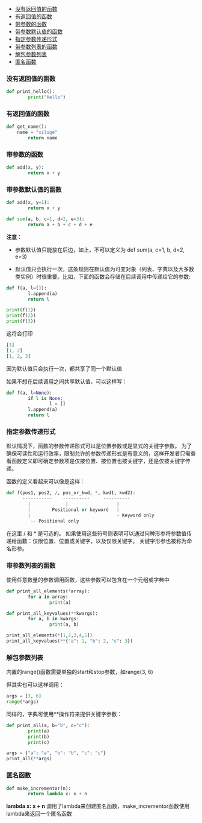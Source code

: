 
<!-- @import "[TOC]" {cmd="toc" depthFrom=1 depthTo=6 orderedList=false} -->

<!-- code_chunk_output -->

- [没有返回值的函数](#没有返回值的函数)
- [有返回值的函数](#有返回值的函数)
- [带参数的函数](#带参数的函数)
- [带参数默认值的函数](#带参数默认值的函数)
- [指定参数传递形式](#指定参数传递形式)
- [带参数列表的函数](#带参数列表的函数)
- [解包参数列表](#解包参数列表)
- [匿名函数](#匿名函数)

<!-- /code_chunk_output -->



### 没有返回值的函数

```python
def print_hello():
		print("Hello")
```

### 有返回值的函数

```python
def get_name():
    name = "xilige"
		return name
```

### 带参数的函数

```python
def add(x, y):
		return x + y
```

### 带参数默认值的函数

```python
def add(x, y=1):
		return x + y

def sum(a, b, c=1, d=2, e=3):
		return a + b + c + d + e
```

**注意**：
- 参数默认值只能放在后边，如上，不可以定义为 def sum(a, c=1, b, d=2, e=3)

- 默认值只会执行一次，这条规则在默认值为可变对象（列表、字典以及大多数类实例）时很重要。比如，下面的函数会存储在后续调用中传递给它的参数:

```python
def f(a, l=[]):
		l.append(a)
		return l

print(f(1))
print(f(2))
print(f(3))
```

这将会打印

```python
[1]
[1, 2]
[1, 2, 3]
```

因为默认值只会执行一次，都共享了同一个默认值

如果不想在后续调用之间共享默认值，可以这样写：

```python
def f(a, l=None):
		if l is None:
				l = []
		l.append(a)
		return l
```

### 指定参数传递形式

默认情况下，函数的参数传递形式可以是位置参数或是显式的关键字参数。 为了确保可读性和运行效率，限制允许的参数传递形式是有意义的，这样开发者只需查看函数定义即可确定参数项是仅按位置、按位置也按关键字，还是仅按关键字传递。

函数的定义看起来可以像是这样：

```python
def f(pos1, pos2, /, pos_or_kwd, *, kwd1, kwd2):
      -----------    ----------     ----------
        |             |                  |
        |        Positional or keyword   |
        |                                - Keyword only
         -- Positional only
```

在这里 / 和 * 是可选的。 如果使用这些符号则表明可以通过何种形参将参数值传递给函数：仅限位置、位置或关键字，以及仅限关键字。 关键字形参也被称为命名形参。

### 带参数列表的函数

使用任意数量的参数调用函数，这些参数可以包含在一个元组或字典中

```python
def print_all_elements(*array):
		for a in array:
				print(a)

def print_all_keyvalues(**kwargs):
		for a, b in kwargs:
				print(a, b)

print_all_elements(*[1,2,3,4,5])
print_all_keyvalues(**{"a": 1, "b": 2, "c": 3})
```

### 解包参数列表

内置的range()函数需要单独的start和stop参数，如range(3, 6)

但其实也可以这样调用：

```python
args = [3, 6]
range(*args)
```

同样的，字典可使用**操作符来提供关键字参数：

```python
def print_all(a, b="b", c="c"):
		print(a)
		print(b)
		print(c)

args = {"a": "a", "b": "b", "c": "c"}
print_all(**args)
```

### 匿名函数

```python
def make_incrementor(n):
		return lambda x: x + n
```

**lambda x: x + n** 调用了lambda来创建匿名函数，make_incrementor函数使用lambda来返回一个匿名函数